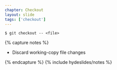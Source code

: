 ```yaml
---
chapter: Checkout
layout: slide
tags: ['checkout']
---
```


	$ git checkout -- <file>


{% capture notes %}

* Discard working-copy file changes

{% endcapture %}
{% include hydeslides/notes %}